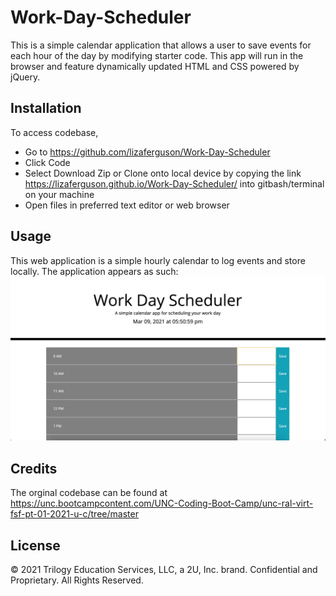 # Work-Day-Scheduler

This is a simple calendar application that allows a user to save events for each hour of the day by modifying starter code. This app will run in the browser and feature dynamically updated HTML and CSS powered by jQuery.

## Installation
To access codebase,

* Go to https://github.com/lizaferguson/Work-Day-Scheduler
* Click Code
* Select Download Zip or Clone onto local device by copying the link https://lizaferguson.github.io/Work-Day-Scheduler/ into gitbash/terminal on your machine
* Open files in preferred text editor or web browser

## Usage
This web application is a simple hourly calendar to log events and store locally. The application appears as such:
![Image of application.](./assets/images/app_image.png)

## Credits
The orginal codebase can be found at https://unc.bootcampcontent.com/UNC-Coding-Boot-Camp/unc-ral-virt-fsf-pt-01-2021-u-c/tree/master

## License
© 2021 Trilogy Education Services, LLC, a 2U, Inc. brand. Confidential and Proprietary. All Rights Reserved.